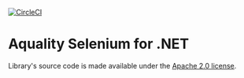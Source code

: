 [![CircleCI](https://circleci.com/gh/aquality-automation/aquality-selenium-dotnet/tree/master.svg?style=svg&circle-token=9a1c344f5eb82f04b923fd35eb57914188623ba0)](https://circleci.com/gh/aquality-automation/aquality-selenium-dotnet/tree/master)

# Aquality Selenium for .NET

Library's source code is made available under the [Apache 2.0 license](https://github.com/aquality-automation/aquality-selenium-dotnet/blob/master/LICENSE).